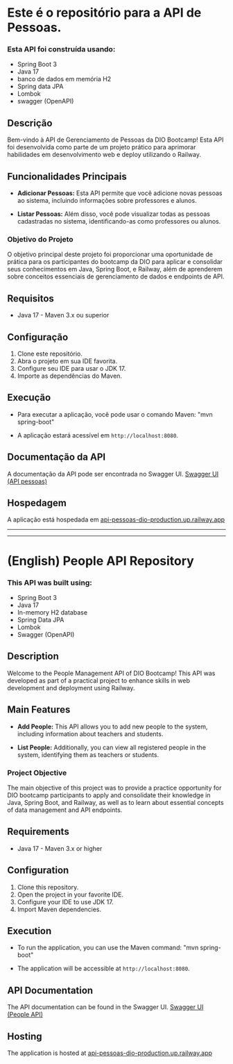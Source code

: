 # Este é o repositório para a API de Pessoas. 

### Esta API foi construída usando: 

- Spring Boot 3 
- Java 17
- banco de dados em memória H2
- Spring data JPA 
- Lombok
- swagger (OpenAPI)

## Descrição
 
Bem-vindo à API de Gerenciamento de Pessoas da DIO Bootcamp! Esta API foi desenvolvida como parte de um projeto prático para aprimorar habilidades em desenvolvimento web e deploy utilizando o Railway.

## Funcionalidades Principais

-   **Adicionar Pessoas:** Esta API permite que você adicione novas pessoas ao sistema, incluindo informações sobre professores e alunos.
    
-   **Listar Pessoas:** Além disso, você pode visualizar todas as pessoas cadastradas no sistema, identificando-as como professores ou alunos.

### Objetivo do Projeto

O objetivo principal deste projeto foi proporcionar uma oportunidade de prática para os participantes do bootcamp da DIO para aplicar e consolidar seus conhecimentos em Java, Spring Boot, e Railway, além de aprenderem sobre conceitos essenciais de gerenciamento de dados e endpoints de API.

## Requisitos

- Java 17 - Maven 3.x ou superior 

## Configuração 

1. Clone este repositório. 
2.  Abra o projeto em sua IDE favorita. 
3. Configure seu IDE para usar o JDK 17. 
4. Importe as dependências do Maven. 

## Execução 
 - Para executar a aplicação, você pode usar o comando Maven: "mvn spring-boot"

 - A aplicação estará acessível em `http://localhost:8080`.

## Documentação da API 

A documentação da API pode ser encontrada no Swagger UI. [Swagger UI (API pessoas)](https://api-pessoas-dio-production.up.railway.app/swagger-ui/index.html)

## Hospedagem 

A aplicação está hospedada em [api-pessoas-dio-production.up.railway.app](https://api-pessoas-dio-production.up.railway.app/)
 

---
---


# (English) People API Repository

### This API was built using:

- Spring Boot 3
- Java 17
- In-memory H2 database
- Spring Data JPA
- Lombok
- Swagger (OpenAPI)

## Description

Welcome to the People Management API of DIO Bootcamp! This API was developed as part of a practical project to enhance skills in web development and deployment using Railway.

## Main Features

- **Add People:** This API allows you to add new people to the system, including information about teachers and students.

- **List People:** Additionally, you can view all registered people in the system, identifying them as teachers or students.

### Project Objective

The main objective of this project was to provide a practice opportunity for DIO bootcamp participants to apply and consolidate their knowledge in Java, Spring Boot, and Railway, as well as to learn about essential concepts of data management and API endpoints.

## Requirements

- Java 17 - Maven 3.x or higher

## Configuration

1. Clone this repository.
2. Open the project in your favorite IDE.
3. Configure your IDE to use JDK 17.
4. Import Maven dependencies.

## Execution

- To run the application, you can use the Maven command: "mvn spring-boot"

- The application will be accessible at `http://localhost:8080`.

## API Documentation

The API documentation can be found in the Swagger UI. [Swagger UI (People API)](https://api-pessoas-dio-production.up.railway.app/swagger-ui/index.html)

## Hosting

The application is hosted at [api-pessoas-dio-production.up.railway.app](https://api-pessoas-dio-production.up.railway.app/)
